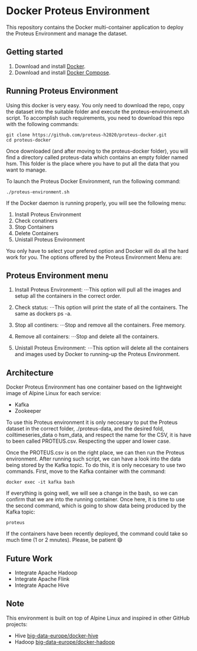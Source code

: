 Docker Proteus Environment
=========
This repository contains the Docker multi-container application to deploy the Proteus Environment and manage the dataset.

Getting started
---------------

1. Download and install [Docker](https://www.docker.com).
2. Download and install [Docker Compose](https://docs.docker.com/compose/install/).

Running Proteus Environment
---------------

Using this docker is very easy. You only need to download the repo, copy the dataset into the suitable folder and execute the proteus-environment.sh script. To accomplish such requirements, you need to download this repo with the following commands:
```{r, engine='bash', count_lines}
git clone https://github.com/proteus-h2020/proteus-docker.git
cd proteus-docker
```
Once downloaded (and after moving to the proteus-docker folder), you will find a directory called proteus-data which contains an empty folder named hsm. This folder is the place where you have to put all the data that you want to manage.

To launch the Proteus Docker Environment, run the following command:

```{r, engine='bash', count_lines}
./proteus-environment.sh
```

If the Docker daemon is running properly, you will see the following menu:

1. Install Proteus Environment
2. Check conatiners
3. Stop Containers
4. Delete Containers
5. Unistall Proteus Environment


You only have to select your prefered option and Docker will do all the hard work for you. The options offered by the Proteus Environment Menu are:

Proteus Environment menu
---------

1. Install Proteus Environment:
⋅⋅⋅This option will pull all the images and setup all the containers in the correct order.

2. Check status:
⋅⋅⋅This option will print the state of all the containers. The same as dockers ps -a.

3. Stop all continers:
⋅⋅⋅Stop and remove all the containers. Free  memory.

4. Remove all containers:
⋅⋅⋅Stop and delete all the containers.

5. Unistall Proteus Environment:
⋅⋅⋅This option will delete all the containers and images used by Docker to running-up the Proteus Environment.

Architecture
-----
Docker Proteus Environment has one container based on the lightweight image of Alpine Linux for each service:

* Kafka
* Zookeeper

To use this Proteus environment it is only neccesary to put the Proteus dataset in the correct folder, ./proteus-data, and the desired fold, coiltimeseries_data o hsm_data, 
and respect the name for the CSV, it is have to been called PROTEUS.csv. Respecting the upper and lower case.

Once the PROTEUS.csv is on the right place, we can then run the Proteus environment. After running such script, we can have a look into the data being stored by the Kafka topic. To do this, it is only neccesary to use two commands. First, move to the Kafka container with the command:

```{r, engine='bash', count_lines}
docker exec -it kafka bash
```

If everything is going well, we will see a change in the bash, so we can confirm that we are into the running container. Once here, it is time to use the second command, which is going to show data being produced by the Kafka topic:


```{r, engine='bash', count_lines}
proteus
```
If the containers have been recently deployed, the command could take so much time (1 or 2 mnutes). Please, be patient :smile:

Future Work
-----------

* Integrate Apache Hadoop 
* Integrate Apache Flink
* Integrate Apache Hive

Note
---------------
This environment is built on top of Alpine Linux and inspired in other GitHub projects:
 
* Hive [big-data-europe/docker-hive](https://github.com/big-data-europe/docker-hive)
* Hadoop [big-data-europe/docker-hadoop](https://github.com/big-data-europe/docker-hadoop)
